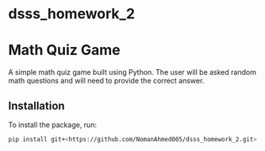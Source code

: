 # dsss_homework_2


# Math Quiz Game

A simple math quiz game built using Python. The user will be asked random math questions and will need to provide the correct answer.

## Installation

To install the package, run:

```bash
pip install git+<https://github.com/NomanAhmed005/dsss_homework_2.git>